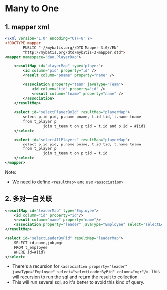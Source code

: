 # Many to One

## 1. mapper xml

```xml
<?xml version="1.0" encoding="UTF-8" ?>
<!DOCTYPE mapper
        PUBLIC "-//mybatis.org//DTD Mapper 3.0//EN"
        "http://mybatis.org/dtd/mybatis-3-mapper.dtd">
<mapper namespace="dao.PlayerDao">

    <resultMap id="playerMap" type="player">
        <id column="pid" property="id" />
        <result column="pname" property="name" />

        <association property="team" javaType="Team">
            <id column="tid" property="id" />
            <result column="tname" property="name" />
        </association>
    </resultMap>
    
    <select id="selectPlayerById" resultMap="playerMap">
        select p.id pid, p.name pname, t.id tid, t.name tname
        from t_player p
                 join t_team t on p.tid = t.id and p.id = #{id}
    </select>

    <select id="selectAllPlayers" resultMap="playerMap">
        select p.id pid, p.name pname, t.id tid, t.name tname
        from t_player p
                 join t_team t on p.tid = t.id
    </select>
</mapper>
```

Note:

-  We need to define `<resultMap>` and use `<association>`


## 2. 多对一自关联

```xml
<resultMap id="leaderMap" type="Employee">
    <id column="id" property="id"/>
    <result column="name" property="name"/>
    <association property="leader" javaType="Employee" select="selectLeaderByPid" column="mgr"/>
</resultMap>

<select id="selectLeaderByPid" resultMap="leaderMap">
    SELECT id,name,job,mgr
    FROM t_employee
    WHERE id=#{id}
</select>
```

-   There's a recursion for `<association property="leader" javaType="Employee" select="selectLeaderByPid" column="mgr"/>`. This will recursion to run the sql and return the result to collection.
-   This will run several sql, so it's better to avoid this kind of query.
